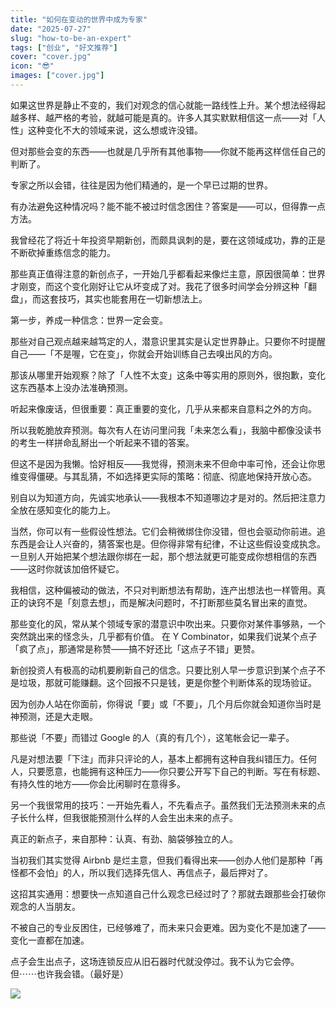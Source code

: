 ```yaml
---
title: "如何在变动的世界中成为专家"
date: "2025-07-27"
slug: "how-to-be-an-expert"
tags: ["创业", "好文推荐"]
cover: "cover.jpg"
icon: "😎"
images: ["cover.jpg"]
---
```

如果这世界是静止不变的，我们对观念的信心就能一路线性上升。某个想法经得起越多样、越严格的考验，就越可能是真的。许多人其实默默相信这一点——对「人性」这种变化不大的领域来说，这么想或许没错。



但对那些会变的东西——也就是几乎所有其他事物——你就不能再这样信任自己的判断了。



专家之所以会错，往往是因为他们精通的，是一个早已过期的世界。



有办法避免这种情况吗？能不能不被过时信念困住？答案是——可以，但得靠一点方法。



我曾经花了将近十年投资早期新创，而颇具讽刺的是，要在这领域成功，靠的正是不断砍掉重练信念的能力。



那些真正值得注意的新创点子，一开始几乎都看起来像烂主意，原因很简单：世界才刚变，而这个变化刚好让它从坏变成了对。我花了很多时间学会分辨这种「翻盘」，而这套技巧，其实也能套用在一切新想法上。



第一步，养成一种信念：世界一定会变。



那些对自己观点越来越笃定的人，潜意识里其实是认定世界静止。只要你不时提醒自己——「不是喔，它在变」，你就会开始训练自己去嗅出风的方向。



那该从哪里开始观察？除了「人性不太变」这条中等实用的原则外，很抱歉，变化这东西基本上没办法准确预测。



听起来像废话，但很重要：真正重要的变化，几乎从来都来自意料之外的方向。



所以我乾脆放弃预测。每次有人在访问里问我「未来怎么看」，我脑中都像没读书的考生一样拼命乱掰出一个听起来不错的答案。



但这不是因为我懒。恰好相反——我觉得，预测未来不但命中率可怜，还会让你思维变得僵硬。与其乱猜，不如选择更实际的策略：彻底、彻底地保持开放心态。



别自以为知道方向，先诚实地承认——我根本不知道哪边才是对的。然后把注意力全放在感知变化的能力上。



当然，你可以有一些假设性想法。它们会稍微绑住你没错，但也会驱动你前进。追东西是会让人兴奋的，猜答案也是。但你得非常有纪律，不让这些假设变成执念。
一旦别人开始把某个想法跟你绑在一起，那个想法就更可能变成你想相信的东西——这时你就该加倍怀疑它。



我相信，这种偏被动的做法，不只对判断想法有帮助，连产出想法也一样管用。真正的诀窍不是「刻意去想」，而是解决问题时，不打断那些莫名冒出来的直觉。



那些变化的风，常从某个领域专家的潜意识中吹出来。只要你对某件事够熟，一个突然跳出来的怪念头，几乎都有价值。
在 Y Combinator，如果我们说某个点子「疯了点」，那通常是称赞——搞不好还比「这点子不错」更赞。



新创投资人有极高的动机要刷新自己的信念。只要比别人早一步意识到某个点子不是垃圾，那就可能赚翻。这个回报不只是钱，更是你整个判断体系的现场验证。



因为创办人站在你面前，你得说「要」或「不要」，几个月后你就会知道你当时是神预测，还是大走眼。



那些说「不要」而错过 Google 的人（真的有几个），这笔帐会记一辈子。



凡是对想法要「下注」而非只评论的人，基本上都拥有这种自我纠错压力。任何人，只要愿意，也能拥有这种压力——你只要公开写下自己的判断。写在有标题、有持久性的地方——你会比闲聊时在意得多。



另一个我很常用的技巧：一开始先看人，不先看点子。虽然我们无法预测未来的点子长什么样，但我很能预测什么样的人会生出未来的点子。



真正的新点子，来自那种：认真、有劲、脑袋够独立的人。



当初我们其实觉得 Airbnb 是烂主意，但我们看得出来——创办人他们是那种「再怪都不会怕」的人，所以我们选择先信人、再信点子，最后押对了。



这招其实通用：想要快一点知道自己什么观念已经过时了？那就去跟那些会打破你观念的人当朋友。



不被自己的专业反困住，已经够难了，而未来只会更难。因为变化不是加速了——变化一直都在加速。



点子会生出点子，这场连锁反应从旧石器时代就没停过。我不认为它会停。
但⋯⋯也许我会错。（最好是）




![](https://prod-files-secure.s3.us-west-2.amazonaws.com/112d0858-5090-4d34-a606-b75eb8d65fd2/46476355-9cf3-4e99-9b7a-3531bc426380/1000202064.png?X-Amz-Algorithm=AWS4-HMAC-SHA256&X-Amz-Content-Sha256=UNSIGNED-PAYLOAD&X-Amz-Credential=ASIAZI2LB466TQGGBCCN%2F20250810%2Fus-west-2%2Fs3%2Faws4_request&X-Amz-Date=20250810T173228Z&X-Amz-Expires=3600&X-Amz-Security-Token=IQoJb3JpZ2luX2VjEKH%2F%2F%2F%2F%2F%2F%2F%2F%2F%2FwEaCXVzLXdlc3QtMiJGMEQCIGaebWelJ0uXJznwwnexTQk2UFQ2e0b3rnslIp%2B7ORdkAiAlkFD2ppvM9m5UwINdI1Au74tOWcztv8ta3wPNbSnnRCqIBAja%2F%2F%2F%2F%2F%2F%2F%2F%2F%2F8BEAAaDDYzNzQyMzE4MzgwNSIMeoB%2BTM%2FnnRc07T4gKtwDIoeFGJZGT3ZUJfCXNmU4yFHDpVoqRM3xGlVwRSfCKOrWSPgq9AgsLlo2OEfLVQxoxaB1j2zob%2BLOxg%2BqxuAcGojeWR5QMlB%2B1pPCFMUQRE3J3pb3Rp2ssAEnqwyuUHjxG5BwC9PNyHkGVfkKlNv3WMpjLsAT%2BnhjiodqsF%2B1mh309Fngjl%2FAMWweMS93BsQnkzI7uQERO%2F6qoCgCaM5hFZTPT0BM5ytKUKwsqKPS%2FSg80vvzVcBUcmg59UqHH29zeERCJehIIgkowI3dVNtbzjqARTE%2FbZoovdb8BD0mIqjSiV8GUIfJ8NhFZrVCb2YMU1S1YkXIkd3mfnbk5pbwNPihu9%2F4c4hDPD3t0UIDTkxtB%2BiZxv%2F3wokp0GHx8YRb3A%2F8cn%2FaZQxfqSXw50z2tPeIO5IOD0xVTJpy9e3ecbU5vvSyrlxIRV6Zq72TjV03D6PaJB7odntKhlrlFc7cBABacMkadSk1kuhS7hY2QvYLapjjE4v50wnjK9Mq1fxNehC4i982tDYzVXv3O0rtBgM%2BJVHLixL30wR0lFFt7XTbSclqa5dB9oWQam4OEnQEpsIk6HTkSpO9ztH2stX4LaAG%2BUbXofR7t4Al3P3vQvuLbwV%2BJegBFx5AJDswoJ%2FjxAY6pgHVhXxnZTVG9WoLZt1a0pbNhe7R7jVsEnQwVK2Vk00E%2FIpuCoUsoJ35kfuIhdpeeDGMqxPsKIvUFX4zoQAs8v%2FAx6ohTRQJ8nCmIrUQqgOraPj3btQLl%2FqW0jlEie%2BLEwrhQQyAPlngqxFM0xNlyiA1qeNleWiAEQV%2F7lHH04%2BxyhF2VHlqUFfhbC9mWuyPXaxQZk%2FEaRSDrncr5YZTyrk9j5aZuPf8&X-Amz-Signature=d4bbf457e423561224eec9fa3d0168c1eb1c26cf5dd9188bbf76be68d3168d0e&X-Amz-SignedHeaders=host&x-amz-checksum-mode=ENABLED&x-id=GetObject)

